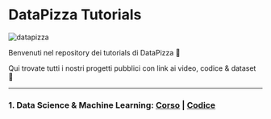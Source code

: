 # DataPizza Tutorials

<p align="left"> <img src="https://komarev.com/ghpvc/?username=datapizza&label=Profile%20views&color=0e75b6&style=flat" alt="datapizza"/> </p>

<p>Benvenuti nel repository dei tutorials di DataPizza 🍕</p>
<p>Qui trovate tutti i nostri progetti pubblici con link ai video, codice & dataset 🤖</p>

------

### 1. Data Science & Machine Learning: <ins>**[Corso](https://www.instagram.com/datapizza/guide/data-science-tips/17949599117195141/)**</ins> | <ins>**[Codice](https://github.com/data-pizza/tutorials/tree/main/Data%20Science%20%26%20Machine%20Learning)**</ins>

